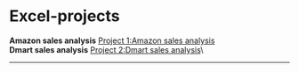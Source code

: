 # Excel-projects
**Amazon sales analysis**
[Project 1:Amazon sales analysis](https://github.com/nafiya1236/Excel-projects/blob/main/amazon%20sales%20data%20dashboards.xlsx)\
**Dmart sales analysis**
[Project 2:Dmart sales analysis](https://github.com/nafiya1236/Excel-projects/blob/main/DMart%20Sales%20Dashboard%202024.xlsx)\
****
